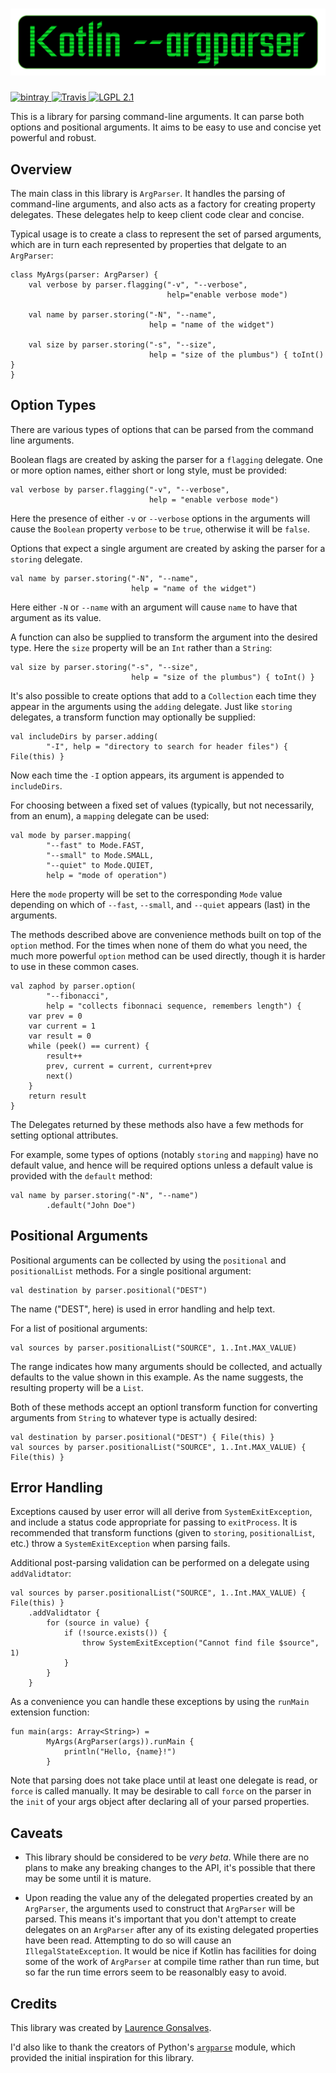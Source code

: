 # ![Kotlin --argparser](logo.svg?raw=yes)

[ ![bintray](https://img.shields.io/bintray/v/xenomachina/maven/kotlin-argparser.svg?style=plastic) ](https://bintray.com/xenomachina/maven/kotlin-argparser/_latestVersion)
[ ![Travis](https://img.shields.io/travis/xenomachina/kotlin-argparser.svg?style=plastic) ](https://travis-ci.org/xenomachina/kotlin-argparser)
[ ![LGPL 2.1](http://img.shields.io/badge/license-LGPL--2.1-blue.svg?style=plastic) ](https://www.gnu.org/licenses/old-licenses/lgpl-2.1.en.html)

This is a library for parsing command-line arguments.  It can parse both
options and positional arguments.  It aims to be easy to use and concise yet
powerful and robust.


## Overview

The main class in this library is `ArgParser`. It handles the parsing of
command-line arguments, and also acts as a factory for creating property
delegates. These delegates help to keep client code clear and concise.

Typical usage is to create a class to represent the set of parsed arguments,
which are in turn each represented by properties that delgate to an
`ArgParser`:

    class MyArgs(parser: ArgParser) {
        val verbose by parser.flagging("-v", "--verbose",
                                       help="enable verbose mode")

        val name by parser.storing("-N", "--name",
                                   help = "name of the widget")

        val size by parser.storing("-s", "--size",
                                   help = "size of the plumbus") { toInt() }
    }

## Option Types

There are various types of options that can be parsed from the command line
arguments.

Boolean flags are created by asking the parser for a `flagging` delegate.  One
or more option names, either short or long style, must be provided:

    val verbose by parser.flagging("-v", "--verbose",
                                   help = "enable verbose mode")

Here the presence of either `-v` or `--verbose` options in the
arguments will cause the `Boolean` property `verbose` to be `true`, otherwise
it will be `false`.

Options that expect a single argument are created by asking the parser for a
`storing` delegate.

    val name by parser.storing("-N", "--name",
                               help = "name of the widget")

Here either `-N` or `--name` with an argument will cause `name` to have that
argument as its value.

A function can also be supplied to transform the argument into the desired
type. Here the `size` property will be an `Int` rather than a `String`:

    val size by parser.storing("-s", "--size",
                               help = "size of the plumbus") { toInt() }

It's also possible to create options that add to a `Collection` each time they
appear in the arguments using the `adding` delegate. Just like `storing`
delegates, a transform function may optionally be supplied:

    val includeDirs by parser.adding(
            "-I", help = "directory to search for header files") { File(this) }

Now each time the `-I` option appears, its argument is appended to
`includeDirs`.

For choosing between a fixed set of values (typically, but not necessarily,
from an enum), a `mapping` delegate can be used:

    val mode by parser.mapping(
            "--fast" to Mode.FAST,
            "--small" to Mode.SMALL,
            "--quiet" to Mode.QUIET,
            help = "mode of operation")

Here the `mode` property will be set to the corresponding `Mode` value depending
on which of `--fast`, `--small`, and `--quiet` appears (last) in the arguments.

The methods described above are convenience methods built on top of the
`option` method.  For the times when none of them do what you need, the much
more powerful `option` method can be used directly, though it is harder to use
in these common cases.

    val zaphod by parser.option(
            "--fibonacci",
            help = "collects fibonnaci sequence, remembers length") {
        var prev = 0
        var current = 1
        var result = 0
        while (peek() == current) {
            result++
            prev, current = current, current+prev
            next()
        }
        return result
    }

The Delegates returned by these methods also have a few methods for setting
optional attributes.

For example, some types of options (notably `storing` and `mapping`) have no
default value, and hence will be required options unless a default
value is provided with the `default` method:

    val name by parser.storing("-N", "--name")
            .default("John Doe")

## Positional Arguments

Positional arguments can be collected by using the `positional` and
`positionalList` methods. For a single positional argument:

    val destination by parser.positional("DEST")

The name ("DEST", here) is used in error handling and help text.

For a list of positional arguments:

    val sources by parser.positionalList("SOURCE", 1..Int.MAX_VALUE)

The range indicates how many arguments should be collected, and actually
defaults to the value shown in this example. As the name suggests, the
resulting property will be a `List`.

Both of these methods accept an optionl transform function for converting
arguments from `String` to whatever type is actually desired:

    val destination by parser.positional("DEST") { File(this) }
    val sources by parser.positionalList("SOURCE", 1..Int.MAX_VALUE) { File(this) }

## Error Handling

Exceptions caused by user error will all derive from `SystemExitException`, and
include a status code appropriate for passing to `exitProcess`.  It is
recommended that transform functions (given to `storing`, `positionalList`, etc.)
throw a `SystemExitException` when parsing fails.

Additional post-parsing validation can be performed on a delegate using
`addValidtator`:

    val sources by parser.positionalList("SOURCE", 1..Int.MAX_VALUE) { File(this) }
        .addValidtator {
            for (source in value) {
                if (!source.exists()) {
                    throw SystemExitException("Cannot find file $source", 1)
                }
            }
        }

As a convenience you can handle these exceptions by using the `runMain`
extension function:

    fun main(args: Array<String>) =
            MyArgs(ArgParser(args)).runMain {
                println("Hello, {name}!")
            }

Note that parsing does not take place until at least one delegate is read, or
`force` is called manually. It may be desirable to call `force` on the parser
in the `init` of your args object after declaring all of your parsed
properties.

<!--
## Parsing

TODO: write a brief explanation of how parsing works

## Help Formatting

TODO: write an explanation of help formatting once implemented
-->

## Caveats

- This library should be considered to be *very beta*. While there are no plans
  to make any breaking changes to the API, it's possible that there may be some
  until it is mature.

- Upon reading the value any of the delegated properties created by an
  `ArgParser`, the arguments used to construct that `ArgParser` will be
  parsed. This means it's important that you don't attempt to create delegates
  on an `ArgParser` after any of its existing delegated properties have been
  read. Attempting to do so will cause an `IllegalStateException`. It would be
  nice if Kotlin has facilities for doing some of the work of `ArgParser` at
  compile time rather than run time, but so far the run time errors seem to be
  reasonalbly easy to avoid.

## Credits

This library was created by [Laurence Gonsalves](http://laurence.gonsalv.es).

I'd also like to thank the creators of Python's
[`argparse`](https://docs.python.org/3/library/argparse.html) module, which
provided the initial inspiration for this library.
